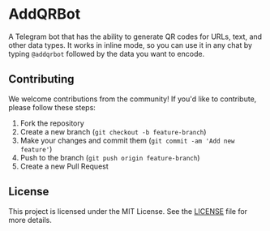 # AddQRBot

A Telegram bot that has the ability to generate QR codes for URLs, text, and other data types.
It works in inline mode, so you can use it in any chat by typing `@addqrbot` followed by the data
you want to encode.

## Contributing

We welcome contributions from the community! If you'd like to contribute, please follow these steps:

1. Fork the repository
2. Create a new branch (`git checkout -b feature-branch`)
3. Make your changes and commit them (`git commit -am 'Add new feature'`)
4. Push to the branch (`git push origin feature-branch`)
5. Create a new Pull Request

## License

This project is licensed under the MIT License. See the [LICENSE](LICENSE) file for more details.
